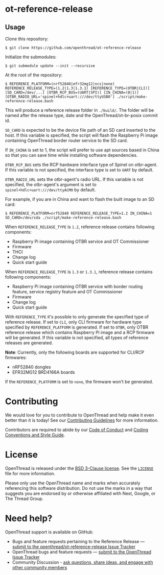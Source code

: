 # ot-reference-release

## Usage

Clone this repository:

```
$ git clone https://github.com/openthread/ot-reference-release
```

Initialize the submodules:

```
$ git submodule update --init --recursive
```

At the root of the repository:

```
$ REFERENCE_PLATFORM=(nrf52840|efr32mg12|ncs|none) REFERENCE_RELEASE_TYPE=(1.2|1.3|1.3.1) [REFERENCE_TYPE=(OTBR|CLI)] [SD_CARD=/dev/...] [OTBR_RCP_BUS=(UART|SPI)] [IN_CHINA=(0|1)] [OTBR_RADIO_URL='spinel+hdlc+uart:///dev/ttyUSB0'] ./script/make-reference-release.bash
```

This will produce a reference release folder in `./build/`. The folder will be
named after the release type, date and the OpenThread/ot-br-posix commit id.

`SD_CARD` is expected to be the device file path of an SD card inserted to
the host. If this variable is specified, the script will flash the Raspberry Pi
image containing OpenThread border router service to the SD card.

If `IN_CHINA` is set to 1, the script will prefer to use apt sources based in
China so that you can save time while installing software dependencies.

`OTBR_RCP_BUS` sets the RCP hardware interface type of Spinel on otbr-agent.
If this variable is not specified, the interface type is set to `UART` by default.

`OTBR_RADIO_URL` sets the otbr-agent's radio URL. If this variable is not specified,
the otbr-agent's argument is set to `spinel+hdlc+uart:///dev/ttyACM0` by default.

For example, if you are in China and want to flash the built image to an SD card:

```
$ REFERENCE_PLATFORM=nrf52840 REFERENCE_RELEASE_TYPE=1.2 IN_CHINA=1 SD_CARD=/dev/sda ./script/make-reference-release.bash
```

When `REFERENCE_RELEASE_TYPE` is `1.2`, reference release contains following components:
- Raspberry Pi image containing OTBR service and OT Commissioner
- Firmware
- THCI
- Change log
- Quick start guide

When `REFERENCE_RELEASE_TYPE` is `1.3` or `1.3.1`, reference release contains following components:
- Raspberry Pi image containing OTBR service with border routing feature, service registry feature and OT Commissioner
- Firmware
- Change log
- Quick start guide

With `REFERENCE_TYPE` it's possible to only generate the specified type of reference release. If set to `CLI`, only CLI firmware for hardware type specified by `REFERENCE_PLATFORM` is generated. If set to `OTBR`, only OTBR reference release which contains Raspberry Pi image and a RCP firmware will be generated. If this variable is not specified, all types of reference releases are generated.

**Note**: Currently, only the following boards are supported for CLI/RCP firmwares:

- nRF52840 dongles
- EFR32MG12 BRD4166A boards

If the `REFERENCE_PLATFORM` is set to `none`, the firmware won't be generated.

# Contributing

We would love for you to contribute to OpenThread and help make it even better than it is today! See our [Contributing Guidelines](https://github.com/openthread/openthread/blob/main/CONTRIBUTING.md) for more information.

Contributors are required to abide by our [Code of Conduct](https://github.com/openthread/openthread/blob/main/CODE_OF_CONDUCT.md) and [Coding Conventions and Style Guide](https://github.com/openthread/openthread/blob/main/STYLE_GUIDE.md).

# License

OpenThread is released under the [BSD 3-Clause license](https://github.com/openthread/ot-reference-release/blob/main/LICENSE). See the [`LICENSE`](https://github.com/openthread/ot-reference-release/blob/main/LICENSE) file for more information.

Please only use the OpenThread name and marks when accurately referencing this software distribution. Do not use the marks in a way that suggests you are endorsed by or otherwise affiliated with Nest, Google, or The Thread Group.

# Need help?

OpenThread support is available on GitHub:

- Bugs and feature requests pertaining to the Reference Release — [submit to the openthread/ot-reference-release Issue Tracker](https://github.com/openthread/ot-reference-release/issues)
- OpenThread bugs and feature requests — [submit to the OpenThread Issue Tracker](https://github.com/openthread/openthread/issues)
- Community Discussion - [ask questions, share ideas, and engage with other community members](https://github.com/openthread/openthread/discussions)
